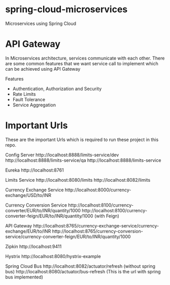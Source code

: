 # spring-cloud-microservices
Microservices using Spring Cloud


# API Gateway
In Microservices architecture, services communicate with each other. There are some common features that we want service call to implement which can be achieved using API Gateway

Features
  - Authentication, Authorization and Security
  - Rate Limits
  - Fault Tolerance
  - Service Aggregation


# Important Urls
These are the important Urls which is required to run these project in this repo.

Config Server
http://localhost:8888/limits-service/dev
http://localhost:8888/limits-service/qa
http://localhost:8888/limits-service

Eureka
http://localhost:8761

Limits Service
http://localhost:8080/limits
http://localhost:8082/limits

Currency Exchange Service
http://localhost:8000/currency-exchange/USD/to/INR

Currency Conversion Service
http://localhost:8100/currency-converter/EUR/to/INR/quantity/1000
http://localhost:8100/currency-converter-feign/EUR/to/INR/quantity/1000 (with Feign)

API Gateway
http://localhost:8765/currency-exchange-service/currency-exchange/EUR/to/INR
http://localhost:8765/currency-conversion-service/currency-converter-feign/EUR/to/INR/quantity/1000

Zipkin
http://localhost:9411

Hystrix
http://localhost:8080/hystrix-example

Spring Cloud Bus
http://localhost:8082/actuator/refresh (without spring bus)
http://localhost:8080/actuator/bus-refresh (This is the url with spring bus implemented)


